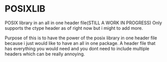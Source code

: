 # POSIXLIB
POSIX library in an all in one header file(STILL A WORK IN PROGRESS)
Only supports the ctype header as of right now but i might to add more.

Purpose of this is to have the power of the posix library in one header file because i just would like to have an all in one package.
A header file that has everything you would need and you dont need to include multiple headers which can be really annoying.
